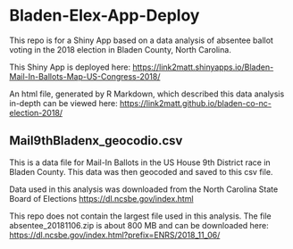 # Bladen-Elex-App-Deploy

This repo is for a Shiny App based on a data analysis of absentee ballot voting in the 2018 election in
Bladen County, North Carolina.

This Shiny App is deployed here:
https://link2matt.shinyapps.io/Bladen-Mail-In-Ballots-Map-US-Congress-2018/

An html file, generated by R Markdown, which described this data analysis in-depth can be viewed here:
https://link2matt.github.io/bladen-co-nc-election-2018/


## Mail9thBladenx_geocodio.csv
This is a data file for Mail-In Ballots in the US House 9th District race
in Bladen County.  This data was then geocoded and saved to this csv file.

Data used in this analysis was downloaded from the North Carolina State Board of Elections
https://dl.ncsbe.gov/index.html

This repo does not contain the largest file used in this analysis. 
The file absentee_20181106.zip is about 800 MB and can be downloaded here:
https://dl.ncsbe.gov/index.html?prefix=ENRS/2018_11_06/